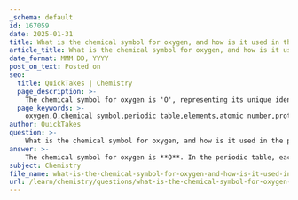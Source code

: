 ```yaml
---
_schema: default
id: 167059
date: 2025-01-31
title: What is the chemical symbol for oxygen, and how is it used in the periodic table?
article_title: What is the chemical symbol for oxygen, and how is it used in the periodic table?
date_format: MMM DD, YYYY
post_on_text: Posted on
seo:
  title: QuickTakes | Chemistry
  page_description: >-
    The chemical symbol for oxygen is 'O', representing its unique identity in the periodic table, where it is crucial for life and plays significant roles in various chemical processes.
  page_keywords: >-
    oxygen,O,chemical symbol,periodic table,elements,atomic number,protons,group 16,chalcogens,electronegativity,reactions,respiation,combustion,water,carbon dioxide
author: QuickTakes
question: >-
    What is the chemical symbol for oxygen, and how is it used in the periodic table?
answer: >-
    The chemical symbol for oxygen is **O**. In the periodic table, each element is represented by a unique one- or two-letter symbol, which simplifies communication about the elements and their compounds. The periodic table itself is organized by increasing atomic number, which for oxygen is 8. This means that oxygen has 8 protons in its nucleus.\n\nOxygen is a vital element for life, constituting about 65% of the human body and approximately 21% of the Earth's atmosphere. It plays a crucial role in various chemical reactions, particularly in respiration and combustion processes.\n\nIn the periodic table, oxygen is located in group 16 (also known as the chalcogens) and is known for its high electronegativity, which is a measure of its ability to attract electrons. This property makes oxygen highly reactive, allowing it to form compounds with many other elements, including hydrogen to form water (H₂O) and carbon to form carbon dioxide (CO₂).\n\nOverall, the chemical symbol "O" is essential for identifying oxygen in chemical equations and discussions, and it reflects the element's significance in both biological and chemical contexts.
subject: Chemistry
file_name: what-is-the-chemical-symbol-for-oxygen-and-how-is-it-used-in-the-periodic-table.md
url: /learn/chemistry/questions/what-is-the-chemical-symbol-for-oxygen-and-how-is-it-used-in-the-periodic-table
---
```


&nbsp;